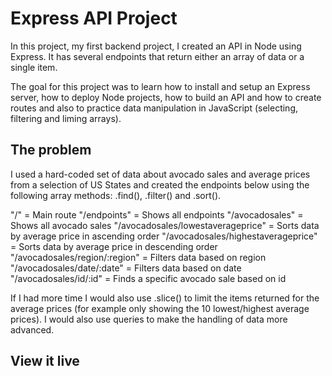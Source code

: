 # Express API Project

In this project, my first backend project, I created an API in Node using Express. It has several endpoints that return either an array of data or a single item.

The goal for this project was to learn how to install and setup an Express server, how to deploy Node projects, how to build an API and how to create routes and also to practice data manipulation in JavaScript (selecting, filtering and liming arrays).

## The problem

I used a hard-coded set of data about avocado sales and average prices from a selection of US States and created the endpoints below using the following array methods: .find(), .filter() and .sort(). 

"/" = Main route
"/endpoints" = Shows all endpoints
"/avocadosales" = Shows all avocado sales
"/avocadosales/lowestaverageprice" = Sorts data by average price in ascending order
"/avocadosales/highestaverageprice" = Sorts data by average price in descending order
"/avocadosales/region/:region" = Filters data based on region
"/avocadosales/date/:date" = Filters data based on date
"/avocadosales/id/:id" = Finds a specific avocado sale based on id


If I had more time I would also use .slice() to limit the items returned for the average prices (for example only showing the 10 lowest/highest average prices). I would also use queries to make the handling of data more advanced.

## View it live


